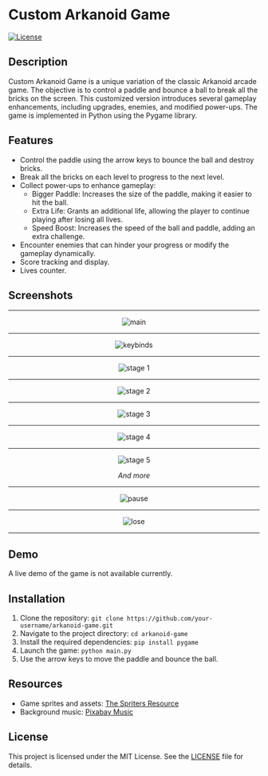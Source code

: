 # Custom Arkanoid Game

[![License](https://img.shields.io/badge/license-MIT-blue.svg)](https://opensource.org/licenses/MIT)

## Description

Custom Arkanoid Game is a unique variation of the classic Arkanoid arcade game. The objective is to control a paddle and bounce a ball to break all the bricks on the screen. This customized version introduces several gameplay enhancements, including upgrades, enemies, and modified power-ups. The game is implemented in Python using the Pygame library.

## Features

- Control the paddle using the arrow keys to bounce the ball and destroy bricks.
- Break all the bricks on each level to progress to the next level.
- Collect power-ups to enhance gameplay:
    - Bigger Paddle: Increases the size of the paddle, making it easier to hit the ball.
    - Extra Life: Grants an additional life, allowing the player to continue playing after losing all lives.
    - Speed Boost: Increases the speed of the ball and paddle, adding an extra challenge.
- Encounter enemies that can hinder your progress or modify the gameplay dynamically.
- Score tracking and display.
- Lives counter.

## Screenshots

---

<div align="center">
    <img src="screenshots/main.png" alt="main">
    <hr>
    <img src="screenshots/keybinds.png" alt="keybinds">
    <hr>
    <img src="screenshots/game_stage1.png" alt="stage 1">
    <hr>
    <img src="screenshots/game_stage2.png" alt="stage 2">
    <hr>
    <img src="screenshots/game_stage3.png" alt="stage 3">
    <hr>
    <img src="screenshots/game_stage4.png" alt="stage 4">
    <hr>
    <img src="screenshots/game_stage5.png" alt="stage 5">
    <p><i>And more</i></p>
    <hr>
    <img src="screenshots/pause.png" alt="pause">
    <hr>
    <img src="screenshots/lose.png" alt="lose">
</div>

---

## Demo

A live demo of the game is not available currently.

## Installation

1. Clone the repository: `git clone https://github.com/your-username/arkanoid-game.git`
2. Navigate to the project directory: `cd arkanoid-game`
3. Install the required dependencies: `pip install pygame`
4. Launch the game: `python main.py`
5. Use the arrow keys to move the paddle and bounce the ball.

## Resources

- Game sprites and assets: [The Spriters Resource](https://www.spriters-resource.com/arcade/arkanoid/)
- Background music: [Pixabay Music](https://pixabay.com/pl/music/)

## License

This project is licensed under the MIT License. See the [LICENSE](LICENSE) file for details.
